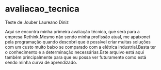 # avaliacao_tecnica
Teste de Jouber Laureano Diniz

Aqui se encontra minha primeira avaliação técnica, que será para a empresa Rethink.Mesmo não sendo minha profissão 
atual, me apaixonei pela programação quando descobri que é possível criar muitas soluções com um custo muito baixo
se comparado com a elétrica industrial.Basta ter o conhecimento e a determinação necessárias.Este arquivo está aqui
também principalmente para que eu possa ver futuramente como está sendo minha curva de aprendizado.
